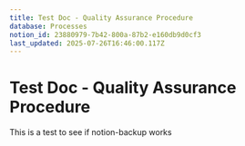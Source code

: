 ```yaml
---
title: Test Doc - Quality Assurance Procedure
database: Processes
notion_id: 23880979-7b42-800a-87b2-e160db9d0cf3
last_updated: 2025-07-26T16:46:00.117Z
---
```


# Test Doc - Quality Assurance Procedure


This is a test to see if notion-backup works

